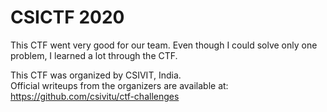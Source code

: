 # CSICTF 2020

This CTF went very good for our team. Even though I could solve only one problem, I learned a lot through the CTF.


This CTF was organized by CSIVIT, India.<br>
Official writeups from the organizers are available at:<br>
https://github.com/csivitu/ctf-challenges
